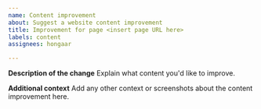 ```yaml
---
name: Content improvement
about: Suggest a website content improvement
title: Improvement for page <insert page URL here>
labels: content
assignees: hongaar

---
```


**Description of the change**
Explain what content you'd like to improve.

**Additional context**
Add any other context or screenshots about the content improvement here.
